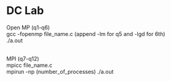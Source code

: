 # DC Lab
Open MP (q1-q6)<br>
gcc -fopenmp file_name.c (append -lm for q5 and -lgd for 6th)<br>
./a.out<br><br>

MPI  (q7-q12)<br>
mpicc file_name.c<br>
mpirun -np (number_of_processes) ./a.out
